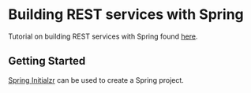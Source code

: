 # Building REST services with Spring
Tutorial on building REST services with Spring found [here](https://spring.io/guides/tutorials/rest/).

## Getting Started

[Spring Initialzr](https://start.spring.io/) can be used to create a Spring project.
